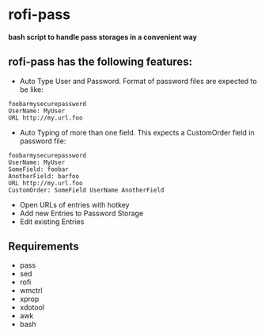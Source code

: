 # rofi-pass

#### bash script to handle pass storages in a convenient way

## rofi-pass has the following features:

* Auto Type User and Password. Format of password files are expected to be like:
```
foobarmysecurepassword
UserName: MyUser
URL http://my.url.foo
```
* Auto Typing of more than one field. This expects a CustomOrder field in password file:
```
foobarmysecurepassword
UserName: MyUser
SomeField: foobar
AnotherField: barfoo
URL http://my.url.foo
CustomOrder: SomeField UserName AnotherField
```
* Open URLs of entries with hotkey
* Add new Entries to Password Storage
* Edit existing Entries

## Requirements
* pass
* sed
* rofi
* wmctrl
* xprop
* xdotool
* awk
* bash
